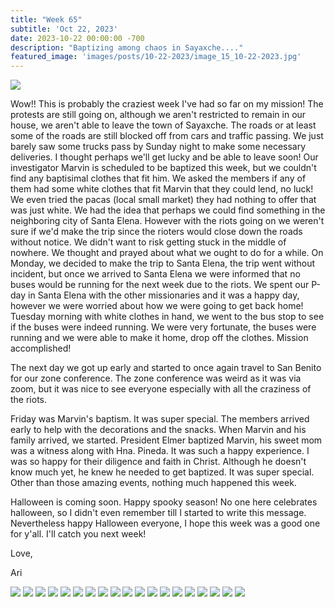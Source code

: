 ```yaml
---
title: "Week 65"
subtitle: 'Oct 22, 2023'
date: 2023-10-22 00:00:00 -700
description: "Baptizing among chaos in Sayaxche...."
featured_image: 'images/posts/10-22-2023/image_15_10-22-2023.jpg'
---
```

![](/images/posts/10-22-2023/image_15_10-22-2023.jpg)

Wow!!  This is probably the craziest week I've had so far on my mission!  The protests are still going on, although we aren't restricted to remain in our house, we aren't able to leave the town of Sayaxche.  The roads or at least some of the roads are still blocked off from cars and traffic passing.  We just barely saw some trucks pass by Sunday night to make some necessary deliveries.  I thought perhaps we'll get lucky and be able to leave soon!  Our investigator Marvin is scheduled to be baptized this week, but we couldn't find any baptisimal clothes that fit him.  We asked the members if any of them had some white clothes that fit Marvin that they could lend, no luck!  We even tried the pacas (local small market) they had nothing to offer that was just white.  We had the idea that perhaps we could find something in the neighboring city of Santa Elena.  However with the riots going on we weren't sure if we'd make the trip since the rioters would close down the roads without notice.  We didn't want to risk getting stuck in the middle of nowhere.  We thought and prayed about what we ought to do for a while.  On Monday, we decided to make the trip to Santa Elena, the trip went without incident, but once we arrived to Santa Elena we were informed that no buses would be running for the next week due to the riots.  We spent our P-day in Santa Elena with the other missionaries and it was a happy day, however we were worried about how we were going to get back home!  Tuesday morning with white clothes in hand, we went to the bus stop to see if the buses were indeed running.  We were very fortunate, the buses were running and we were able to make it home, drop off the clothes.  Mission accomplished!

The next day we got up early and started to once again travel to San Benito for our zone conference.  The zone conference was weird as it was via zoom, but it was nice to see everyone especially with all the craziness of the riots.

Friday was Marvin's baptism.  It was super special.  The members arrived early to help with the decorations and the snacks.  When Marvin and his family arrived, we started.  President Elmer baptized Marvin, his sweet mom was a witness along with Hna. Pineda.  It was such a happy experience.  I was so happy for their diligence and faith in Christ.  Although he doesn't know much yet, he knew he needed to get baptized.  It was super special.  Other than those amazing events, nothing much happened this week.

Halloween is coming soon.  Happy spooky season!  No one here celebrates halloween, so I didn't even remember till I started to write this message.  Nevertheless happy Halloween everyone, I hope this week was a good one for y'all.  I'll catch you next week!

Love,

Ari

<div class="gallery" data-columns="2">
    <img src="/images/posts/10-22-2023/image_01_10-22-2023.jpg">
    <img src="/images/posts/10-22-2023/image_02_10-22-2023.jpg">
    <img src="/images/posts/10-22-2023/image_03_10-22-2023.jpg">
    <img src="/images/posts/10-22-2023/image_04_10-22-2023.jpg">
    <img src="/images/posts/10-22-2023/image_05_10-22-2023.jpg">
    <img src="/images/posts/10-22-2023/image_06_10-22-2023.jpg">
    <img src="/images/posts/10-22-2023/image_07_10-22-2023.jpg">
    <img src="/images/posts/10-22-2023/image_08_10-22-2023.jpg">
    <img src="/images/posts/10-22-2023/image_09_10-22-2023.jpg">
    <img src="/images/posts/10-22-2023/image_10_10-22-2023.jpg">
    <img src="/images/posts/10-22-2023/image_11_10-22-2023.jpg">
    <img src="/images/posts/10-22-2023/image_12_10-22-2023.jpg">
    <img src="/images/posts/10-22-2023/image_13_10-22-2023.jpg">
    <img src="/images/posts/10-22-2023/image_14_10-22-2023.jpg">
    <img src="/images/posts/10-22-2023/image_15_10-22-2023.jpg">
    <img src="/images/posts/10-22-2023/image_16_10-22-2023.jpg">
    <img src="/images/posts/10-22-2023/image_17_10-22-2023.jpg">
    <img src="/images/posts/10-22-2023/image_18_10-22-2023.jpg">
    <img src="/images/posts/10-22-2023/image_19_10-22-2023.jpg">
</div>
